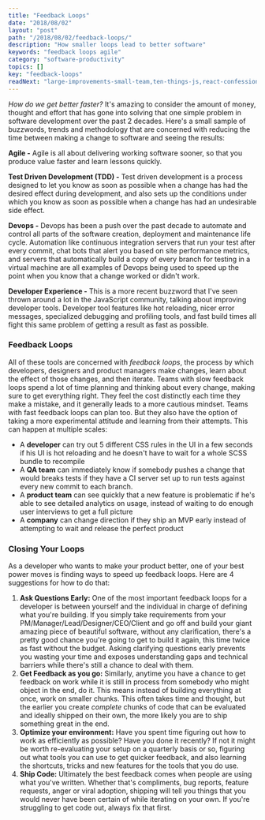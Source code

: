 ```yaml
---
title: "Feedback Loops"
date: "2018/08/02"
layout: "post"
path: "/2018/08/02/feedback-loops/"
description: "How smaller loops lead to better software"
keywords: "feedback loops agile"
category: "software-productivity"
topics: []
key: "feedback-loops"
readNext: "large-improvements-small-team,ten-things-js,react-confessions"
---
```


*How do we get better faster?*  It's amazing to consider the amount of money, thought and effort that has gone into solving that one simple problem in software development over the past 2 decades.  Here's a small sample of buzzwords, trends and methodology that are concerned with reducing the time between making a change to software and seeing the results:


**Agile -** Agile is all about delivering working software sooner, so that you produce value faster and learn lessons quickly.

**Test Driven Development (TDD) -** Test driven development is a process designed to let you know as soon as possible when a change has had the desired effect during development, and also sets up the conditions under which you know as soon as possible when a change has had an undesirable side effect.

**Devops -** Devops has been a push over the past decade to automate and control all parts of the software creation, deployment and maintenance life cycle.  Automation like continuous integration servers that run your test after every commit, chat bots that alert you based on site performance metrics, and servers that automatically build a copy of every branch for testing in a virtual machine are all examples of Devops being used to speed up the point when you know that a change worked or didn't work.

**Developer Experience -** This is a more recent buzzword that I've seen thrown around a lot in the JavaScript community, talking about improving developer tools.  Developer tool features like hot reloading, nicer error messages, specialized debugging and profiling tools, and fast build times all fight this same problem of getting a result as fast as possible.

### Feedback Loops


All of these tools are concerned with *feedback loops*, the process by which developers, designers and product managers make changes, learn about the effect of those changes, and then iterate.  Teams with slow feedback loops spend a lot of time planning and thinking about every change, making sure to get everything right. They feel the cost distinctly each time they make a mistake, and it generally leads to a more cautious mindset.  Teams with fast feedback loops can plan too.  But they also have the option of taking a more experimental attitude and learning from their attempts. This can happen at multiple scales:

- A **developer** can try out 5 different CSS rules in the UI in a few seconds if his UI is hot reloading and he doesn't have to wait for a whole SCSS bundle to recompile
- A **QA team** can immediately know if somebody pushes a change that would breaks tests if they have a CI server set up to run tests against every new commit to each branch.
- A **product team** can see quickly that a new feature is problematic if he's able to see detailed analytics on usage, instead of waiting to do enough user interviews to get a full picture
- A **company** can change direction if they ship an MVP early instead of attempting to wait and release the perfect product

### Closing Your Loops

As a developer who wants to make your product better, one of your best power moves is finding ways to speed up feedback loops.  Here are 4 suggestions for how to do that:

1. **Ask Questions Early:** One of the most important feedback loops for a developer is between yourself and the individual in charge of defining what you're building.  If you simply take requirements from your PM/Manager/Lead/Designer/CEO/Client and go off and build your giant amazing piece of beautiful software, without any clarification, there's a pretty good chance you're going to get to build it again, this time twice as fast without the budget.  Asking clarifying questions early prevents you wasting your time and exposes understanding gaps and technical barriers while there's still a chance to deal with them.
2. **Get Feedback as you go:** Similarly, anytime you have a chance to get feedback on work while it is still in process from somebody who might object in the end, do it.  This means instead of building everything at once, work on smaller chunks.  This often takes time and thought, but the earlier you create *complete* chunks of code that can be evaluated and ideally shipped on their own, the more likely you are to ship something great in the end.
3. **Optimize your environment:** Have you spent time figuring out how to work as efficiently as possible?  Have you done it recently?  If not it might be worth re-evaluating your setup on a quarterly basis or so, figuring out what tools you can use to get quicker feedback, and also learning the shortcuts, tricks and new features for the tools that you do use.
4. **Ship Code:** Ultimately the best feedback comes when people are using what you've written.  Whether that's compliments, bug reports, feature requests, anger or viral adoption, shipping will tell you things that you would never have been certain of while iterating on your own.  If you're struggling to get code out, always fix that first.
